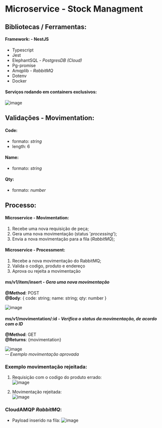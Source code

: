 # Microservice - Stock Managment

## Bibliotecas / Ferramentas:
#### **Framework**: - NestJS
- Typescript
- Jest
- ElephantSQL - *PostgresDB (Cloud)*
- Pg-promise
- Amqplib - *RabbitMQ*
- Dotenv
- Docker

#### Serviços rodando em containers exclusivos: <br>
![image](https://github.com/vnikolaus/portifolio_v/assets/111655667/a8b71c57-2c11-40cb-85c4-86223819127a)


## Validações - Movimentation:
#### Code:
- formato: *string*
- length: 6

#### Name:
- formato: *string*

#### Qty:
- formato: *number*


## Processo:
#### Microservice - Movimentation:
1. Recebe uma nova requisição de peça;
2. Gera uma nova movimentação (status '*processing*');
3. Envia a nova movimentação para a fila (*RabbitMQ*);

#### Microservice - Processment:
1. Recebe a nova movimentação do RabbitMQ;
2. Valida o codigo, produto e endereço
3. Aprova ou rejeita a movimentação


#### ms/v1/item/insert - *Gera uma nova movimentação*
**@Method**: POST <br>
**@Body**: { code: string; name: string; qty: number } <br>

![image](https://github.com/vnikolaus/portifolio_v/assets/111655667/42a268f7-9e30-4f5e-bb5d-9f69de186c27)<br>

#### ms/v1/movimentation/:id - *Verifica o status da movimentação, de acordo com o ID*
**@Method**: GET <br>
**@Returns**: {movimentation} <br>

![image](https://github.com/vnikolaus/portifolio_v/assets/111655667/e2b47ad4-f4b6-4e63-9176-91acb35e4cdf)<br>
-- *Exemplo movimentação aprovada*

### Exemplo movimentação rejeitada:
1. Requisição com o codigo do produto errado: <br>
![image](https://github.com/vnikolaus/portifolio_v/assets/111655667/69ece8ff-b0e7-42a2-87a4-8e203afcd7a6)

2. Movimentação rejeitada: <br>
![image](https://github.com/vnikolaus/portifolio_v/assets/111655667/75b093c7-a0c6-4c3f-97a2-15285e72d3de)

### CloudAMQP *RabbitMQ*:

- Payload inserido na fila:
![image](https://github.com/vnikolaus/portifolio_v/assets/111655667/6cf312bb-ca4a-4c8e-a1b8-0058e5b0012f)





